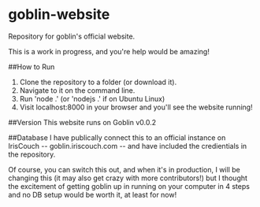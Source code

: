 goblin-website
==============

Repository for goblin's official website.

This is a work in progress, and you're help would be amazing!

##How to Run
1. Clone the repository to a folder (or download it).
2. Navigate to it on the command line.
3. Run 'node .' (or 'nodejs .' if on Ubuntu Linux)
4. Visit localhost:8000 in your browser and you'll see the website running!

##Version
This website runs on Goblin v0.0.2

##Database
I have publically connect this to an official instance on IrisCouch -- goblin.iriscouch.com -- and have included
the credientials in the repository.

Of course, you can switch this out, and when it's in production, I will be changing this (it may also get crazy with more contributors!) but I thought the excitement of getting goblin up in running on your computer in 4 steps and no DB setup would be worth it, at least for now!



